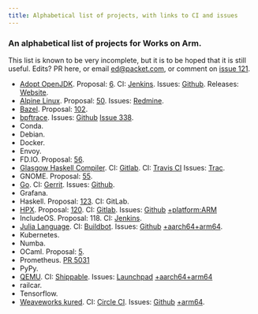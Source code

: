 ```yaml
---
title: Alphabetical list of projects, with links to CI and issues
---
```


### An alphabetical list of projects for Works on Arm.

This list is known to be very incomplete, but it is to be hoped that
it is still useful. Edits? PR here, or email ed@packet.com, or comment
on [issue 121](https://github.com/WorksOnArm/cluster/issues/121).

* [Adopt OpenJDK](https://adoptopenjdk.net/). Proposal: [6](https://github.com/WorksOnArm/cluster/issues/6). CI: [Jenkins](https://ci.adoptopenjdk.net/). Issues: [Github](https://github.com/AdoptOpenJDK). Releases: [Website](https://adoptopenjdk.net/releases.html#aarch64_linux).
* [Alpine Linux](https://alpinelinux.org/). Proposal: [50](https://github.com/WorksOnArm/clusters/issues/50). Issues: [Redmine](https://bugs.alpinelinux.org/projects/alpine/issues).
* [Bazel](https://bazel.build/). Proposal: [102](https://github.com/WorksOnArm/clusters/issues/102).
* [bpftrace](https://github.com/iovisor/bpftrace). Issues: [Github](https://github.com/iovisor/bpftrace/issues) [Issue 338](https://github.com/iovisor/bpftrace/issues/338).
* Conda.
* Debian.
* Docker.
* Envoy.
* FD.IO. Proposal: [56](https://github.com/WorksOnArm/cluster/issues/56).
* [Glasgow Haskell Compiler](https://www.haskell.org/ghc/). CI: [Gitlab](https://gitlab.haskell.org/ghc/ghc/pipelines). CI: [Travis CI](https://travis-ci.org/ghc/ghc) Issues: [Trac](https://ghc.haskell.org/trac/ghc).
* GNOME. Proposal: [55](https://github.com/WorksOnArm/cluster/issues/55).
* [Go](https://golang.org). CI: [Gerrit](https://build.golang.org/). Issues: [Github](https://github.com/golang/go).
* Grafana.
* Haskell. Proposal: [123](https://github.com/WorksOnArm/cluster/issues/123). CI: GitLab.
* [HPX](https://github.com/STEllAR-GROUP/hpx). Proposal: [120](https://github.com/WorksOnArm/cluster/issues/120). CI: [Gitlab](https://gitlab.com/stellar-group/hpx). Issues: [Github](https://github.com/STEllAR-GROUP/hpx/issues) [+platform:ARM](https://github.com/STEllAR-GROUP/hpx/issues?utf8=%E2%9C%93&q=label%3A%22platform%3A+ARM%22+)
* IncludeOS. Proposal: 118. CI: [Jenkins](https://jenkins.includeos.org/).
* [Julia Language](https://julialang.org/). CI: [Buildbot](https://build.julialang.org/#/). Issues: [Github](https://github.com/JuliaLang/julia) [+aarch64+arm64](https://github.com/JuliaLang/julia/search?q=arm64+OR+aarch64&state=open&type=Issues).
* Kubernetes.
* Numba.
* OCaml. Proposal: [5](https://github.com/WorksOnArm/cluster/issues/5).
* Prometheus. [PR 5031](https://github.com/prometheus/prometheus/pull/5031)
* PyPy.
* [QEMU](https://www.qemu.org/). CI: [Shippable](https://app.shippable.com/github/qemu/qemu/dashboard/history). Issues: [Launchpad](https://bugs.launchpad.net/qemu/) [+aarch64+arm64](https://bugs.launchpad.net/qemu/?field.searchtext=arm64+OR+aarch64&search=Search&field.status%3Alist=NEW&field.status%3Alist=INCOMPLETE_WITH_RESPONSE&field.status%3Alist=INCOMPLETE_WITHOUT_RESPONSE&field.status%3Alist=CONFIRMED&field.status%3Alist=TRIAGED&field.status%3Alist=INPROGRESS&field.status%3Alist=FIXCOMMITTED&field.assignee=&field.bug_reporter=&field.omit_dupes=on&field.has_patch=&field.has_no_package=)
* railcar.
* Tensorflow.
* [Weaveworks kured](https://github.com/weaveworks/kured). CI: [Circle CI](https://circleci.com/gh/weaveworks/kured). Issues: [Github](https://github.com/weaveworks/kured/issues) [+arm64](https://github.com/weaveworks/kured/issues?utf8=%E2%9C%93&q=is%3Aopen+arm64).
